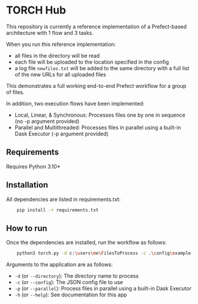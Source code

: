 # TORCH Hub

This repository is currently a reference implementation of a Prefect-based architecture with 1 flow and 3 tasks.

When you run this reference implementation:

- all files in the directory will be read 
- each file will be uploaded to the location specified in the config
- a log file `newfiles.txt` will be added to the same directory with a full list of the new URLs for all uploaded files

This demonstrates a full working end-to-end Prefect workflow for a group of files.

In addition, two execution flows have been implemented:

- Local, Linear, & Synchronous: Processes files one by one in sequence (no -p argument provided)
- Parallel and Multithreaded: Processes files in parallel using a built-in Dask Executor (-p argument provided)
## Requirements

Requires Python 3.10*

## Installation

All dependencies are listed in requirements.txt:
```bash
    pip install -r requirements.txt
```

## How to run

Once the dependencies are installed, run the workflow as follows:

```bash
    python3 torch.py -d c:\users\me\FilesToProcess -c .\config\example-config.json -p
```

Arguments to the application are as follows:

- `-d` (or `--directory`): The directory name to process
- `-c` (or `--config`): The JSON config file to use 
- `-p` (or `--parallel`): Process files in parallel using a built-in Dask Executor
- `-h` (or `--help`): See documentation for this app
